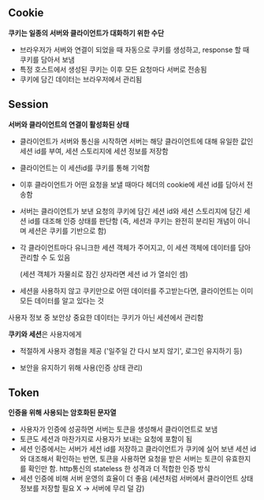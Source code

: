 ## Cookie 

**쿠키는 일종의 서버와 클라이언트가 대화하기 위한 수단**

- 브라우저가 서버와 연결이 되었을 때 자동으로 쿠키를 생성하고, response 할 때 쿠키를 담아서 보냄
- 특정 호스트에서 생성된 쿠키는 이후 모든 요청마다 서버로 전송됨
- 쿠키에 담긴 데이터는 브라우저에서 관리됨

 

## Session

**서버와 클라이언트의 연결이 활성화된 상태**

- 클라이언트가 서버와 통신을 시작하면 서버는 해당 클라이언트에 대해 유일한 값인 세션 id를 부여, 세션 스토리지에 세션 정보를 저장함

- 클라이언트는 이 세션id를 쿠키를 통해 기억함

- 이후 클라이언트가 어떤 요청을 보낼 때마다 헤더의 cookie에 세션 id를 담아서 전송함

- 서버는 클라이언트가 보낸 요청의 쿠키에 담긴 세션 id와 세션 스토리지에 담긴 세션 id를 대조해 인증 상태를 판단함
  (즉, 세션과 쿠키는 완전히 분리된 개념이 아니며 세션은 쿠키를 기반으로 함)

- 각 클라이언트마다 유니크한 세션 객체가 주어지고, 이 세션 객체에 데이터를 담아 관리할 수 도 있음

  (세션 객체가 자물쇠로 잠긴 상자라면 세션 id 가 열쇠인 셈)

- 세션을 사용하지 않고 쿠키만으로 어떤 데이터를 주고받는다면, 클라이언트는 이미 모든 데이터를 알고 있다는 것

사용자 정보 중 보안상 중요한 데이터는 쿠키가 아닌 세션에서 관리함

**쿠키와 세션**은 사용자에게

- 적절하게 사용자 경험을 제공 ('일주일 간 다시 보지 않기', 로그인 유지하기 등)

- 보안을 유지하기 위해 사용(인증 상태 관리)

 

## Token

**인증을 위해 사용되는 암호화된 문자열**

- 사용자가 인증에 성공하면 서버는 토큰을 생성해서 클라이언트로 보냄
- 토큰도 세션과 마찬가지로 사용자가 보내는 요청에 포함이 됨
- 세션 인증에서는 서버가 세션 id를 저장하고 클라이언트가 쿠키에 실어 보낸 세션 id와 대조해서 확인하는 반면, 토큰을 사용하면 요청을 받은 서버는 토큰이 유효한지를 확인만 함. http통신의 stateless 한 성격과 더 적합한 인증 방식
- 세션 인증에 비해 서버 운영의 효율이 더 좋음
  (세션처럼 서버에서 클라이언트 상태 정보를 저장할 필요 X -> 서버에 무리 덜 감)